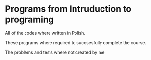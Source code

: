 # Programs from Intruduction to programing

All of the codes where written in Polish.

These programs where required to succsesfully complete the course.

The problems and tests where not created by me

